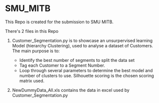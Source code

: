 # SMU_MITB

This Repo is created for the submission to SMU MITB.

There's 2 files in this Repo
1. Customer_Segmentation.py is to showcase an unsurpervised learning Model (hierarchy Clustering), used to analyse a dataset of Customers.
The main purpose is to:
    * Identify the best number of segments to split the data set
    * Tag each Customer to a Segment Number.
    * Loop through several parameters to determine the best model and number of clusters to use. Silhouette scoring is the chosen scoring  matrix used.

2. NewDummyData_All.xls contains the data in excel used by Customer_Segmentation.py
